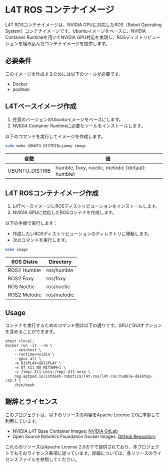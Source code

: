 # L4T ROS コンテナイメージ

L4T ROSコンテナイメージは、NVIDIA GPUに対応したROS（Robot Operating System）コンテナイメージです。Ubuntuイメージをベースに、NVIDIA Container Runtimeを用いてNVIDIA GPU対応を実現し、ROSディストリビューションを組み込んだコンテナイメージを提供します。

## 必要条件

このイメージを作成するためには以下のツールが必要です。

- Docker
- podman

## L4Tベースイメージ作成

1. 任意のバージョンのUbuntuイメージをベースにします。
1. NVIDIA Container Runtimeに必要なツールをインストールします。

以下のコマンドを実行してイメージを作成します。

```bash
sudo make UBUNTU_DISTRIB=jammy image
```

| 変数 | 値 |
| ---- | ----- |
| UBUNTU_DISTRIB | humble, foxy, noetic, melodic (default: humble) |

## L4T ROSコンテナイメージ作成

1. L4TベースイメージにROSディストリビューションをインストールします。
1. NVIDIA GPUに対応したROSコンテナを作成します。

以下の手順で実行します：
- 作成したいROSディストリビューションのディレクトリに移動します。
- 次のコマンドを実行します。

```bash
make image
```

| ROS Distro | Directory |
| ---------- | --------- |
| ROS2 Humble | ros/humble |
| ROS2 Foxy | ros/foxy |
| ROS Noetic | ros/noetic |
| ROS2 Melodic | ros/melodic |


## Usage

コンテナを実行するためのコマンド例は以下の通りです。GPUとGUIオプションを含めることができます。

```
xhost +local:
docker run -it --rm \
    --net=host \
    --runtime=nvidia \
    --gpus all \
    -e DISPLAY=$DISPLAY \
    -e QT_X11_NO_MITSHM=1 \
    -v /tmp/.X11-unix:/tmp/.X11-unix \
    reg.aptpod.io/intdash-robotics/l4t-ros/l4t-ros:humble-desktop-r32.7 \
    /bin/bash
```

## 謝辞とライセンス

このプロジェクトは、以下のリソースの内容をApache License 2.0に準拠して利用しています。

- NVIDIA L4T Base Container Images: [NVIDIA GitLab](https://gitlab.com/nvidia/container-images/l4t-base)
- Open Source Robotics Foundation Docker Images: [GitHub Repository](https://github.com/osrf/docker_images)

これらのリソースはApache License 2.0の下で提供されており、本プロジェクトでもそのライセンス条項に従っています。詳細については、各リソースのライセンスファイルを参照してください。




